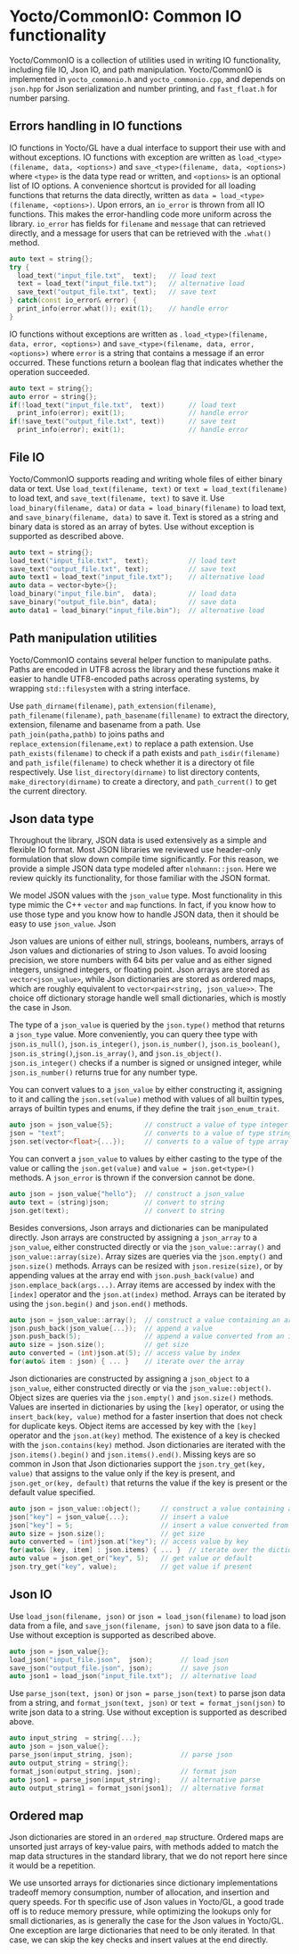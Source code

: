 # Yocto/CommonIO: Common IO functionality

Yocto/CommonIO is a collection of utilities used in writing IO functionality,
including file IO, Json IO, and path manipulation.
Yocto/CommonIO is implemented in `yocto_commonio.h` and `yocto_commonio.cpp`, 
and depends on `json.hpp` for Json serialization and number printing, and
`fast_float.h` for number parsing.

## Errors handling in IO functions

IO functions in Yocto/GL have a dual interface to support their use with and 
without exceptions. IO functions with exception are written as 
`load_<type>(filename, data, <options>)` and 
`save_<type>(filename, data, <options>)` where `<type>` is the data type 
read or written, and `<options>` is an optional list of IO options. 
A convenience shortcut is provided for all loading functions that returns the 
data directly, written as `data = load_<type>(filename, <options>)`.
Upon errors, an `io_error` is thrown from all IO functions.
This makes the error-handling code more uniform across the library. 
`io_error` has fields for `filename` and `message` that can retrieved directly, 
and a message for users that can be retrieved with the `.what()` method.

```cpp
auto text = string{};
try {
  load_text("input_file.txt",  text);   // load text
  text = load_text("input_file.txt");   // alternative load
  save_text("output_file.txt", text);   // save text
} catch(const io_error& error) {
  print_info(error.what()); exit(1);    // handle error
}
```

IO functions without exceptions are written as .
`load_<type>(filename, data, error, <options>)` and 
`save_<type>(filename, data, error, <options>)` where `error` is a string 
that contains a message if an error occurred. These functions return a boolean 
flag that indicates whether the operation succeeded.  

```cpp
auto text = string{};
auto error = string{};
if(!load_text("input_file.txt",  text))      // load text
  print_info(error); exit(1);                // handle error
if(!save_text("output_file.txt", text))      // save text
  print_info(error); exit(1);                // handle error
```

## File IO

Yocto/CommonIO supports reading and writing whole files of either binary
data or text. Use `load_text(filename, text)` or `text = load_text(filename)` 
to load text, and `save_text(filename, text)` to save it.
Use `load_binary(filename, data)` or `data = load_binary(filename)` 
to load text, and `save_binary(filename, data)` to save it. 
Text is stored as a string and binary data is stored as an array of bytes.
Use without exception is supported as described above.

```cpp
auto text = string{};
load_text("input_file.txt",  text);          // load text
save_text("output_file.txt", text);          // save text
auto text1 = load_text("input_file.txt");    // alternative load
auto data = vector<byte>{};
load_binary("input_file.bin",  data);        // load data
save_binary("output_file.bin", data);        // save data
auto data1 = load_binary("input_file.bin");  // alternative load
```

## Path manipulation utilities

Yocto/CommonIO contains several helper function to manipulate paths. Paths
are encoded in UTF8 across the library and these functions make it easier to
handle UTF8-encoded paths across operating systems, by wrapping 
`std::filesystem` with a string interface.

Use `path_dirname(filename)`, `path_extension(filename)`,  
`path_filename(filename)`, `path_basename(fillename)`
to extract the directory, extension, filename and basename from a path.
Use `path_join(patha,pathb)` to joins paths and
`replace_extension(filename,ext)` to replace a path extension.
Use `path_exists(filename)` to check if a path exists and
`path_isdir(filename)` and `path_isfile(filename)` to check whether
it is a directory ot file respectively.
Use `list_directory(dirname)` to list directory contents, 
`make_directory(dirname)` to create a directory, and
`path_current()` to get the current directory.

## Json data type

Throughout the library, JSON data is used extensively as a simple and flexible
IO format. Most JSON libraries we reviewed use header-only formulation that
slow down compile time significantly. For this reason, we provide a simple
JSON data type modeled after `nlohmann::json`. Here we review quickly its
functionality, for those familiar with the JSON format.

We model JSON values with the `json_value` type. Most functionality in this
type mimic the C++ `vector` and `map` functions. In fact, if you know how 
to use those type and you know how to handle JSON data, then it should be 
easy to use `json_value`. Json

Json values are unions of either null, strings, booleans, numbers, arrays 
of Json values and dictionaries of string to Json values. To avoid loosing
precision, we store numbers with 64 bits per value and as either signed
integers, unsigned integers, or floating point. Json arrays are stored as
`vector<json_value>`, while Json dictionaries are stored as ordered maps,
which are roughly equivalent to `vector<pair<string, json_value>>`. 
The choice off dictionary storage handle well small dictionaries, which is 
mostly the case in Json.

The type of a `json_value` is queried by the `json.type()` method that returns 
a `json_type` value. More conveniently, you can query thee type with 
`json.is_null()`, `json.is_integer()`, `json.is_number()`, `json.is_boolean()`, 
`json.is_string()`,`json.is_array()`, and `json.is_object()`. 
`json.is_integer()` checks if a number is signed or unsigned integer, 
while `json.is_number()` returns true for any number type.

You can convert values to a `json_value` by either constructing it,
assigning to it and calling the `json.set(value)` method with values of all 
builtin types, arrays of builtin types and enums, if they define the trait 
`json_enum_trait`.

```cpp
auto json = json_value{5};        // construct a value of type integer
json = "text";                    // converts to a value of type string
json.set(vector<float>{...});     // converts to a value of type array
```

You can convert a `json_value` to values by either casting to the type of the
value or calling the `json.get(value)` and `value = json.get<type>()` methods. 
A `json_error` is thrown if the conversion cannot be done.

```cpp
auto json = json_value{"hello"};  // construct a json_value
auto text = (string)json;         // convert to string
json.get(text);                   // convert to string
```

Besides conversions, Json arrays and dictionaries can be manipulated directly.
Json arrays are constructed by assigning a `json_array` to a `json_value`, 
either constructed directly or via the `json_value::array()` and 
`json_value::array(size)`. Array sizes are queries via the `json.empty()` and 
`json.size()` methods. Arrays can be resized with `json.resize(size)`, or by
appending values at the array end with `json.push_back(value)` and 
`json.emplace_back(args...)`. Array items are accessed by index with the 
`[index]` operator and the `json.at(index)` method. Arrays can be iterated
by using the `json.begin()` and `json.end()` methods.

```cpp
auto json = json_value::array();  // construct a value containing an array
json.push_back(json_value{...});  // append a value
json.push_back(5);                // append a value converted from an int
auto size = json.size();          // get size
auto converted = (int)json.at(5); // access value by index
for(auto& item : json) { ... }    // iterate over the array
```

Json dictionaries are constructed by assigning a `json_object` to a `json_value`, 
either constructed directly or via the `json_value::object()`. Object sizes 
are queries via the `json.empty()` and `json.size()` methods. Values are
inserted in dictionaries by using the `[key]` operator, or using the 
`insert_back(key, value)` method for a faster insertion that does not check
for duplicate keys. Object items are accessed by key with the `[key]` operator 
and the `json.at(key)` method. The existence of a key is checked with the 
`json.contains(key)` method. Json dictionaries are iterated with the 
`json.items().begin()` and `json.items().end()`.
Missing keys are so common in Json that Json dictionaries support the 
`json.try_get(key, value)` that assigns to the value only if the key is present,
and `json.get_or(key, default)` that returns the value if the key is present or
the default value specified.

```cpp
auto json = json_value::object();     // construct a value containing a dict.
json["key"] = json_value{...};        // insert a value
json["key"] = 5;                      // insert a value converted from an int
auto size = json.size();              // get size
auto converted = (int)json.at("key"); // access value by key
for(auto& [key, item] : json.items) { ... }  // iterate over the dictionary
auto value = json.get_or("key", 5);   // get value or default
json.try_get("key", value);           // get value if present
```

## Json IO

Use `load_json(filename, json)` or `json = load_json(filename)` to load json 
data from a file, and `save_json(filename, json)` to save json data to a file. 
Use without exception is supported as described above.

```cpp
auto json = json_value{};
load_json("input_file.json",  json);       // load json
save_json("output_file.json", json);       // save json
auto json1 = load_json("input_file.txt");  // alternative load
```

Use `parse_json(text, json)`  or `json = parse_json(text)` to parse json data 
from a string, and `format_json(text, json)` or `text = format_json(json)` to 
write json data to a string.
Use without exception is supported as described above.

```cpp
auto input_string  = string{...};
auto json = json_value{};
parse_json(input_string, json);            // parse json
auto output_string = string{};
format_json(output_string, json);          // format json
auto json1 = parse_json(input_string);     // alternative parse
auto output_string1 = format_json(json1);  // alternative format
```

## Ordered map

Json dictionaries are stored in an `ordered_map` structure. Ordered maps are
unsorted just arrays of key-value pairs, with methods added to match the 
map data structures in the standard library, that we do not report here since
it would be a repetition.

We use unsorted arrays for dictionaries since dictionary implementations
tradeoff memory consumption, number of allocation, and insertion and
query speeds. For th specific use of Json values in Yocto/GL, a good trade off
is to reduce memory pressure, while optimizing the lookups only for small 
dictionaries, as is generally the case for the Json values in Yocto/GL.
One exception are large dictionaries that need to be only iterated. 
In that case, we can skip the key checks and insert values at the end directly.
